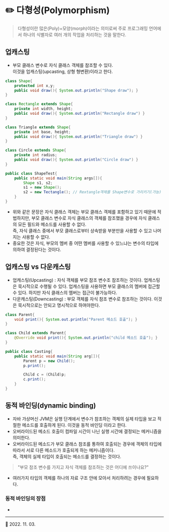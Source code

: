 # ✏️ 다형성(Polymorphism)
>다형성이란 많은(Poly)+모양(morph)이라는 의미로써 주로 프로그래밍 언어에서 하나의 식별자로 여러 개의 작업을 처리하는 것을 말한다.

## 업캐스팅
* 부모 클래스 변수로 자식 클래스 객체를 참조할 수 있다.<br>이것을 업캐스팅(upcasting, 상형 형변환)이라고 한다.
```java
class Shape{
    protected int x,y;
    public void draw(){ System.out.println("Shape draw"); }
}

class Rectangle extends Shape{
    private int width, height;
    public void draw(){ System.out.println("Rectangle draw") }
}

class Triangle extends Shape{
    private int base, height;
    public void draw(){ System.out.println("Triangle draw") }
}

class Circle extends Shape{
    private int radius;
    public void draw(){ System.out.println("Circle draw") }
}

public class ShapeTest{
    public static void main(String args[]){
        Shape s1, s2;
        s1 = new Shape();
        s2 = new Tectangle(); // Rextangle객제를 Shape변수로 가리키기(가능)
    }
}
```
* 위와 같은 문장은 자식 클래스 객체는 부모 클래스 객체를 포함하고 있기 때문에 적법하지만, 부모 클래스 변수로 자식 클래스의 객체를 참조했을 경우에 자식 클래스의 모든 필드와 메소드를 사용할 수 없다.<br>즉, 자식 클래스 중에서 부모 클래스로부터 상속받을 부분만을 사용할 수 있고 나머지는 사용할 수 없다.
* 중요한 것은 자식, 부모의 멤버 중 어떤 멤버를 사용할 수 있느냐는 변수의 타입에 의하여 결정된다는 것이다.
## 업캐스팅 vs 다운캐스팅
* 업캐스팅(Upcasting) : 자식 객체를 부모 참조 변수조 참조하는 것이다. 업캐스팅은 묵시적으로 수행될 수 있다. 업캐스팅을 사용하면 부모 클래스의 멤버에 접근할 수 있다. 하지만 자식 클래스의 멤버는 접근이 불가능하다.
* 다운캐스팅(Downcasting) : 부모 객체를 자식 참조 변수로 참조하는 것이다. 이것은 묵시적으로는 안되고 명시적으로 하여야한다.
```java
class Parent{
    void print(){ System.out.println("Parent 메소드 호출"); }
}

class Child extends Parent{
    @Override void print(){ System.out.println("child 메소드 호출"); }
}

public class Casting{
    public static void main(String arg[]){
        Parent p = new Child();
        p.print();

        Child c = (Child)p;
        c.print();
    }
}
```
## 동적 바인딩(dynamic binding)
* 자바 가상머신 JVM은 실행 단계에서 변수가 참조하는 객체의 실제 타입을 보고 적절한 메소드를 호출하게 된다. 이것을 동적 바인딩 이라고 한다.
* 오버라이드된 메소드 호출이 컴파일 시간이 나닌 실행 시간에 결정되는 메커니즘을 의미한다.
* 오버라이드된 메소드가 부모 클래스 참조를 통하여 호출되는 경우에 객체의 타입에 따라서 서로 다른 메소드가 호출되게 하는 메커니즘이다.<br>즉, 객체의 실제 타입이 호출되는 메소드를 결정하는 것이다.
> "부모 참조 변수를 가지고 자식 객체를 참조하는 것은 어디에 쓰이나요?"
* 여러가지 타입의 객체를 하나의 자료 구조 안에 모아서 처리하려는 경우에 필요하다.
### 동적 바인딩의 장점
* 

***
🔺 2022. 11. 03.